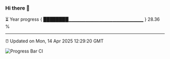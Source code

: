 ### Hi there 👋

⏳ Year progress { ████████▁▁▁▁▁▁▁▁▁▁▁▁▁▁▁▁▁▁▁▁▁▁ } 28.36 %

---

⏰ Updated on Mon, 14 Apr 2025 12:29:20 GMT

![Progress Bar CI](https://github.com/liununu/liununu/workflows/Progress%20Bar%20CI/badge.svg)
